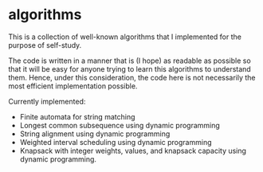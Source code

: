 algorithms
==========

This is a collection of well-known algorithms that I implemented for the
purpose of self-study.

The code is written in a manner that is (I hope) as readable as possible
so that it will be easy for anyone trying to learn this algorithms to
understand them. Hence, under this consideration, the code here is not
necessarily the most efficient implementation possible.


Currently implemented:
* Finite automata for string matching
* Longest common subsequence using dynamic programming
* String alignment using dynamic programming
* Weighted interval scheduling using dynamic programming
* Knapsack with integer weights, values, and knapsack capacity using dynamic
  programming.

